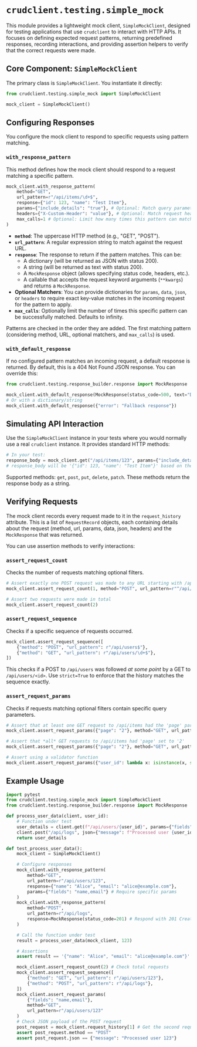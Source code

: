 # `crudclient.testing.simple_mock`

This module provides a lightweight mock client, `SimpleMockClient`, designed for testing applications that use `crudclient` to interact with HTTP APIs. It focuses on defining expected request patterns, returning predefined responses, recording interactions, and providing assertion helpers to verify that the correct requests were made.

## Core Component: `SimpleMockClient`

The primary class is `SimpleMockClient`. You instantiate it directly:

```python
from crudclient.testing.simple_mock import SimpleMockClient

mock_client = SimpleMockClient()
```

## Configuring Responses

You configure the mock client to respond to specific requests using pattern matching.

### `with_response_pattern`

This method defines how the mock client should respond to a request matching a specific pattern.

```python
mock_client.with_response_pattern(
    method="GET",
    url_pattern=r"/api/items/\d+$",
    response={"id": 123, "name": "Test Item"},
    params={"include_details": "true"}, # Optional: Match query parameters
    headers={"X-Custom-Header": "value"}, # Optional: Match request headers
    max_calls=1 # Optional: Limit how many times this pattern can match
)
```

*   **`method`**: The uppercase HTTP method (e.g., "GET", "POST").
*   **`url_pattern`**: A regular expression string to match against the request URL.
*   **`response`**: The response to return if the pattern matches. This can be:
    *   A dictionary (will be returned as JSON with status 200).
    *   A string (will be returned as text with status 200).
    *   A `MockResponse` object (allows specifying status code, headers, etc.).
    *   A callable that accepts the request keyword arguments (`**kwargs`) and returns a `MockResponse`.
*   **Optional Matchers**: You can provide dictionaries for `params`, `data`, `json`, or `headers` to require exact key-value matches in the incoming request for the pattern to apply.
*   **`max_calls`**: Optionally limit the number of times this specific pattern can be successfully matched. Defaults to infinity.

Patterns are checked in the order they are added. The first matching pattern (considering method, URL, optional matchers, and `max_calls`) is used.

### `with_default_response`

If no configured pattern matches an incoming request, a default response is returned. By default, this is a 404 Not Found JSON response. You can override this:

```python
from crudclient.testing.response_builder.response import MockResponse

mock_client.with_default_response(MockResponse(status_code=500, text="Default error"))
# Or with a dictionary/string
mock_client.with_default_response({"error": "Fallback response"})
```

## Simulating API Interaction

Use the `SimpleMockClient` instance in your tests where you would normally use a real `crudclient` instance. It provides standard HTTP methods:

```python
# In your test:
response_body = mock_client.get("/api/items/123", params={"include_details": "true"})
# response_body will be '{"id": 123, "name": "Test Item"}' based on the pattern above
```

Supported methods: `get`, `post`, `put`, `delete`, `patch`. These methods return the response body as a string.

## Verifying Requests

The mock client records every request made to it in the `request_history` attribute. This is a list of `RequestRecord` objects, each containing details about the request (method, url, params, data, json, headers) and the `MockResponse` that was returned.

You can use assertion methods to verify interactions:

### `assert_request_count`

Checks the number of requests matching optional filters.

```python
# Assert exactly one POST request was made to any URL starting with /api/users
mock_client.assert_request_count(1, method="POST", url_pattern=r"^/api/users")

# Assert two requests were made in total
mock_client.assert_request_count(2)
```

### `assert_request_sequence`

Checks if a specific sequence of requests occurred.

```python
mock_client.assert_request_sequence([
    {"method": "POST", "url_pattern": r"/api/users$"},
    {"method": "GET", "url_pattern": r"/api/users/\d+$"},
])
```
This checks if a POST to `/api/users` was followed *at some point* by a GET to `/api/users/<id>`. Use `strict=True` to enforce that the history matches the sequence exactly.

### `assert_request_params`

Checks if requests matching optional filters contain specific query parameters.

```python
# Assert that at least one GET request to /api/items had the 'page' param set to '2'
mock_client.assert_request_params({"page": "2"}, method="GET", url_pattern=r"/api/items")

# Assert that *all* GET requests to /api/items had 'page' set to '2'
mock_client.assert_request_params({"page": "2"}, method="GET", url_pattern=r"/api/items", match_all=True)

# Assert using a validator function
mock_client.assert_request_params({"user_id": lambda x: isinstance(x, str) and len(x) > 0})
```

## Example Usage

```python
import pytest
from crudclient.testing.simple_mock import SimpleMockClient
from crudclient.testing.response_builder.response import MockResponse

def process_user_data(client, user_id):
    # Function under test
    user_details = client.get(f"/api/users/{user_id}", params={"fields": "name,email"})
    client.post("/api/logs", json={"message": f"Processed user {user_id}"})
    return user_details

def test_process_user_data():
    mock_client = SimpleMockClient()

    # Configure responses
    mock_client.with_response_pattern(
        method="GET",
        url_pattern=r"/api/users/123",
        response={"name": "Alice", "email": "alice@example.com"},
        params={"fields": "name,email"} # Require specific params
    )
    mock_client.with_response_pattern(
        method="POST",
        url_pattern=r"/api/logs",
        response=MockResponse(status_code=201) # Respond with 201 Created
    )

    # Call the function under test
    result = process_user_data(mock_client, 123)

    # Assertions
    assert result == '{"name": "Alice", "email": "alice@example.com"}'

    mock_client.assert_request_count(2) # Check total requests
    mock_client.assert_request_sequence([
        {"method": "GET", "url_pattern": r"/api/users/123"},
        {"method": "POST", "url_pattern": r"/api/logs"},
    ])
    mock_client.assert_request_params(
        {"fields": "name,email"},
        method="GET",
        url_pattern=r"/api/users/123"
    )
    # Check JSON payload of the POST request
    post_request = mock_client.request_history[1] # Get the second request record
    assert post_request.method == "POST"
    assert post_request.json == {"message": "Processed user 123"}